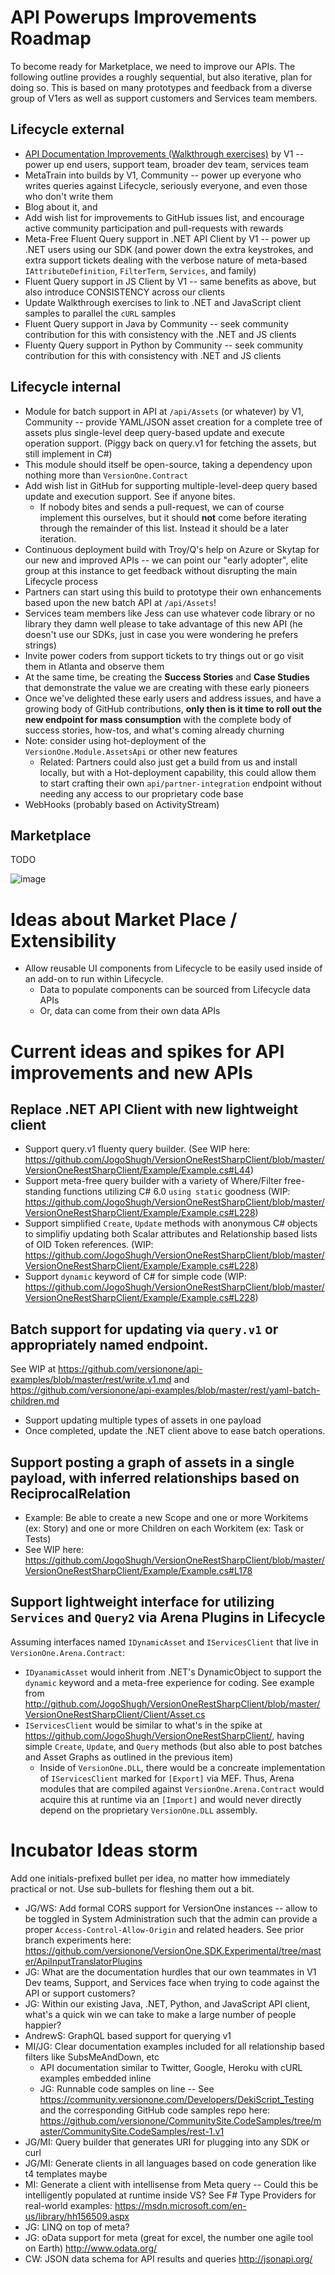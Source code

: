 # API Powerups Improvements Roadmap

To become ready for Marketplace, we need to improve our APIs. The following outline provides a roughly sequential, but also iterative, plan for doing so. This is based on many prototypes and feedback from a diverse group of V1ers as well as support customers and Services team members.

## Lifecycle external

* [API Documentation Improvements (Walkthrough exercises)](https://www7.v1host.com/V1Production/Epic.mvc/Summary?oidToken=Epic%3A845027) by V1 -- power up end users, support team, broader dev team, services team
* MetaTrain into builds by V1, Community -- power up everyone who writes queries against Lifecycle, seriously everyone, and even those who don't write them
 * Blog about it, and 
 * Add wish list for improvements to GitHub issues list, and encourage active community participation and pull-requests with rewards
* Meta-Free Fluent Query support in .NET API Client by V1 -- power up .NET users using our SDK (and power down the extra keystrokes, and extra support tickets dealing with the verbose nature of meta-based `IAttributeDefinition`, `FilterTerm`, `Services`, and family)
* Fluent Query support in JS Client by V1 -- same benefits as above, but also introduce CONSISTENCY across our clients
* Update Walkthrough exercises to link to .NET and JavaScript client samples to parallel the `cURL` samples
* Fluent Query support in Java by Community -- seek community contribution for this with consistency with the .NET and JS clients
* Fluenty Query support in Python by Community -- seek community contribution for this with consistency with .NET and JS clients

## Lifecycle internal

* Module for batch support in API at `/api/Assets` (or whatever) by V1, Community -- provide YAML/JSON asset creation for a complete tree of assets plus single-level deep query-based update and execute operation support. (Piggy back on query.v1 for fetching the assets, but still implement in C#)
 * This module should itself be open-source, taking a dependency upon nothing more than `VersionOne.Contract`
 * Add wish list in GitHub for supporting multiple-level-deep query based update and execution support. See if anyone bites.
   * If nobody bites and sends a pull-request, we can of course implement this ourselves, but it should **not** come before iterating through the remainder of this list. Instead it should be a later iteration.
* Continuous deployment build with Troy/Q's help on Azure or Skytap for our new and improved APIs -- we can point our "early adopter", elite group at this instance to get feedback without disrupting the main Lifecycle process
 * Partners can start using this build to prototype their own enhancements based upon the new batch API at `/api/Assets`!
 * Services team members like Jess can use whatever code library or no library they damn well please to take advantage of this new API (he doesn't use our SDKs, just in case you were wondering he prefers strings)
 * Invite power coders from support tickets to try things out or go visit them in Atlanta and observe them
 * At the same time, be creating the **Success Stories** and **Case Studies** that demonstrate the value we are creating with these early pioneers
  * Once we've delighted these early users and address issues, and have a growing body of GitHub contributions, **only then is it time to roll out the new endpoint for mass consumption** with the complete body of success stories, how-tos, and what's coming already churning
 * Note: consider using hot-deployment of the `VersionOne.Module.AssetsApi` or other new features
   * Related: Partners could also just get a build from us and install locally, but with a Hot-deployment capability, this could allow them to start crafting their own `api/partner-integration` endpoint without needing any access to our proprietary code base
* WebHooks (probably based on ActivityStream)

## Marketplace

TODO

![image](https://cloud.githubusercontent.com/assets/1863005/18800840/49766168-81ad-11e6-919a-014c5f80786d.png)

# Ideas about Market Place / Extensibility
* Allow reusable UI components from Lifecycle to be easily used inside of an add-on to run within Lifecycle.
  * Data to populate components can be sourced from Lifecycle data APIs
  * Or, data can come from their own data APIs

# Current ideas and spikes for API improvements and new APIs

## Replace .NET API Client with new lightweight client

* Support query.v1 fluenty query builder. (See WIP here: https://github.com/JogoShugh/VersionOneRestSharpClient/blob/master/VersionOneRestSharpClient/Example/Example.cs#L44)
* Support meta-free query builder with a variety of Where/Filter free-standing functions utilizing C# 6.0 `using static` goodness (WIP: https://github.com/JogoShugh/VersionOneRestSharpClient/blob/master/VersionOneRestSharpClient/Example/Example.cs#L228)
* Support simplified `Create`, `Update` methods with anonymous C# objects to simplifiy updating both Scalar attributes and Relationship based lists of OID Token references. (WIP: https://github.com/JogoShugh/VersionOneRestSharpClient/blob/master/VersionOneRestSharpClient/Example/Example.cs#L228)
* Support `dynamic` keyword of C# for simple code (WIP: https://github.com/JogoShugh/VersionOneRestSharpClient/blob/master/VersionOneRestSharpClient/Example/Example.cs#L228)

## Batch support for updating via `query.v1` or appropriately named endpoint.

See WIP at https://github.com/versionone/api-examples/blob/master/rest/write.v1.md and https://github.com/versionone/api-examples/blob/master/rest/yaml-batch-children.md 

* Support updating multiple types of assets in one payload
* Once completed, update the .NET client above to ease batch operations.

## Support posting a graph of assets in a single payload, with inferred relationships based on ReciprocalRelation

* Example: Be able to create a new Scope and one or more Workitems (ex: Story) and one or more Children on each Workitem (ex: Task or Tests)
* See WIP here: https://github.com/JogoShugh/VersionOneRestSharpClient/blob/master/VersionOneRestSharpClient/Example/Example.cs#L178

## Support lightweight interface for utilizing `Services` and `Query2` via Arena Plugins in Lifecycle

Assuming interfaces named `IDynamicAsset` and `IServicesClient` that live in `VersionOne.Arena.Contract`:

* `IDyanamicAsset` would inherit from .NET's DynamicObject to support the `dynamic` keyword and a meta-free experience for coding. See example from http://github.com/JogoShugh/VersionOneRestSharpClient/blob/master/VersionOneRestSharpClient/Client/Asset.cs
* `IServicesClient` would be similar to what's in the spike at https://github.com/JogoShugh/VersionOneRestSharpClient/, having simple `Create`, `Update`, and `Query` methods (but also able to post batches and Asset Graphs as outlined in the previous item) 
  * Inside of `VersionOne.DLL`, there would be a concreate implementation of `IServicesClient` marked for `[Export]` via MEF. Thus, Arena modules that are compiled against `VersionOne.Arena.Contract` would acquire this at runtime via an `[Import]` and would never directly depend on the proprietary `VersionOne.DLL` assembly.

# Incubator Ideas storm

Add one initials-prefixed bullet per idea, no matter how immediately practical or not. Use sub-bullets for fleshing them out a bit.

* JG/WS: Add formal CORS support for VersionOne instances -- allow to be toggled in System Administration such that the admin can provide a proper `Access-Control-Allow-Origin` and related headers. See prior branch experiments here:  https://github.com/versionone/VersionOne.SDK.Experimental/tree/master/ApiInputTranslatorPlugins
* JG: What are the documentation hurdles that our own teammates in V1 Dev teams, Support, and Services face when trying to code against the API or support customers?
* JG: Within our existing Java, .NET, Python, and JavaScript API client, what's a quick win we can take to make a large number of people happier?
* AndrewS: GraphQL based support for querying v1
* MI/JG: Clear documentation examples included for all relationship based filters like SubsMeAndDown, etc
  * API documentation similar to Twitter, Google, Heroku with cURL examples embedded inline
  * JG: Runnable code samples on line -- See https://community.versionone.com/Developers/DekiScript_Testing and the corresponding GitHub code samples repo here: https://github.com/versionone/CommunitySite.CodeSamples/tree/master/CommunitySite.CodeSamples/rest-1.v1
* JG/MI: Query builder that generates URI for plugging into any SDK or curl
* JG/MI: Generate clients in all languages based on code generation like t4 templates maybe
* MI: Generate a client with intellisense from Meta query -- Could this be intelligently populated at runtime inside VS? See F# Type Providers for real-world examples: https://msdn.microsoft.com/en-us/library/hh156509.aspx
* JG: LINQ on top of meta?
* JG: oData support for meta (great for excel, the number one agile tool on Earth) http://www.odata.org/
* CW: JSON data schema for API results and queries http://jsonapi.org/
